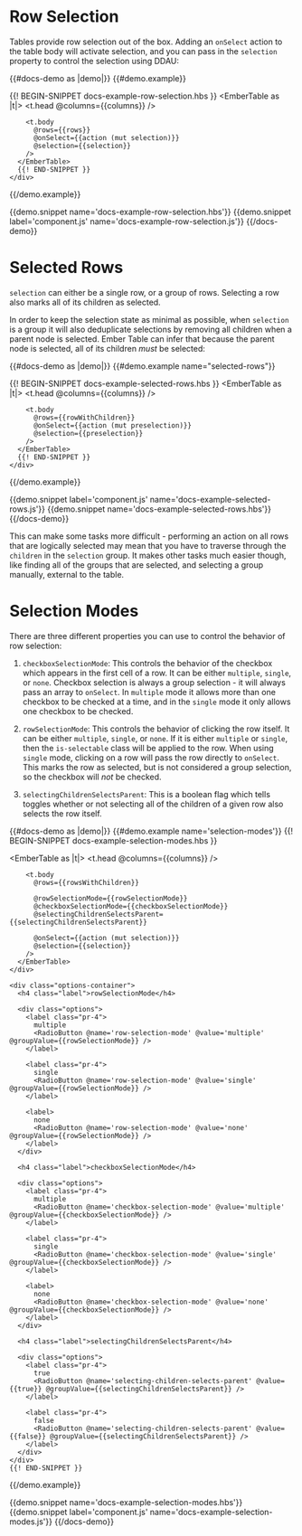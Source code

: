 # Row Selection

Tables provide row selection out of the box. Adding an `onSelect` action to the
table body will activate selection, and you can pass in the `selection` property
to control the selection using DDAU:

{{#docs-demo as |demo|}}
  {{#demo.example}}
    <div class="demo-container small">
      {{! BEGIN-SNIPPET docs-example-row-selection.hbs }}
      <EmberTable as |t|>
        <t.head @columns={{columns}} />

        <t.body
          @rows={{rows}}
          @onSelect={{action (mut selection)}}
          @selection={{selection}}
        />
      </EmberTable>
      {{! END-SNIPPET }}
    </div>
  {{/demo.example}}

  {{demo.snippet name='docs-example-row-selection.hbs'}}
  {{demo.snippet label='component.js' name='docs-example-row-selection.js'}}
{{/docs-demo}}

# Selected Rows

`selection` can either be a single row, or a group of rows. Selecting a row also
marks all of its children as selected.

In order to keep the selection state as minimal as possible, when `selection` is
a group it will also deduplicate selections by removing all children when a
parent node is selected. Ember Table can infer that because the parent node is
selected, all of its children _must_ be selected:

{{#docs-demo as |demo|}}
  {{#demo.example name="selected-rows"}}
    <div class="demo-container small">
      {{! BEGIN-SNIPPET docs-example-selected-rows.hbs }}
      <EmberTable as |t|>
        <t.head @columns={{columns}} />

        <t.body
          @rows={{rowWithChildren}}
          @onSelect={{action (mut preselection)}}
          @selection={{preselection}}
        />
      </EmberTable>
      {{! END-SNIPPET }}
    </div>
  {{/demo.example}}

  {{demo.snippet label='component.js' name='docs-example-selected-rows.js'}}
  {{demo.snippet name='docs-example-selected-rows.hbs'}}
{{/docs-demo}}

This can make some tasks more difficult - performing an action on all rows that
are logically selected may mean that you have to traverse through the `children`
in the `selection` group. It makes other tasks much easier though, like finding
all of the groups that are selected, and selecting a group manually, external to
the table.

# Selection Modes

There are three different properties you can use to control the behavior of
row selection:

1. `checkboxSelectionMode`: This controls the behavior of the checkbox which
appears in the first cell of a row. It can be either `multiple`, `single`, or
`none`. Checkbox selection is always a group selection - it will always pass an
array to `onSelect`. In `multiple` mode it allows more than one checkbox to be
checked at a time, and in the `single` mode it only allows one checkbox to be
checked.

2. `rowSelectionMode`: This controls the behavior of clicking the row itself.
It can be either `multiple`, `single`, or `none`. If it is either `multiple` or
`single`, then the `is-selectable` class will be applied to the row. When using
`single` mode, clicking on a row will pass the row directly to `onSelect`. This
marks the row as selected, but is not considered a group selection, so the
checkbox will _not_ be checked.

3. `selectingChildrenSelectsParent`: This is a boolean flag which tells toggles
whether or not selecting all of the children of a given row also selects the row
itself.

{{#docs-demo as |demo|}}
  {{#demo.example name='selection-modes'}}
    {{! BEGIN-SNIPPET docs-example-selection-modes.hbs }}
    <div class="demo-container small">
      <EmberTable as |t|>
        <t.head @columns={{columns}} />

        <t.body
          @rows={{rowsWithChildren}}

          @rowSelectionMode={{rowSelectionMode}}
          @checkboxSelectionMode={{checkboxSelectionMode}}
          @selectingChildrenSelectsParent={{selectingChildrenSelectsParent}}

          @onSelect={{action (mut selection)}}
          @selection={{selection}}
        />
      </EmberTable>
    </div>

    <div class="options-container">
      <h4 class="label">rowSelectionMode</h4>

      <div class="options">
        <label class="pr-4">
          multiple
          <RadioButton @name='row-selection-mode' @value='multiple' @groupValue={{rowSelectionMode}} />
        </label>

        <label class="pr-4">
          single
          <RadioButton @name='row-selection-mode' @value='single' @groupValue={{rowSelectionMode}} />
        </label>

        <label>
          none
          <RadioButton @name='row-selection-mode' @value='none' @groupValue={{rowSelectionMode}} />
        </label>
      </div>

      <h4 class="label">checkboxSelectionMode</h4>

      <div class="options">
        <label class="pr-4">
          multiple
          <RadioButton @name='checkbox-selection-mode' @value='multiple' @groupValue={{checkboxSelectionMode}} />
        </label>

        <label class="pr-4">
          single
          <RadioButton @name='checkbox-selection-mode' @value='single' @groupValue={{checkboxSelectionMode}} />
        </label>

        <label>
          none
          <RadioButton @name='checkbox-selection-mode' @value='none' @groupValue={{checkboxSelectionMode}} />
        </label>
      </div>

      <h4 class="label">selectingChildrenSelectsParent</h4>

      <div class="options">
        <label class="pr-4">
          true
          <RadioButton @name='selecting-children-selects-parent' @value={{true}} @groupValue={{selectingChildrenSelectsParent}} />
        </label>

        <label class="pr-4">
          false
          <RadioButton @name='selecting-children-selects-parent' @value={{false}} @groupValue={{selectingChildrenSelectsParent}} />
        </label>
      </div>
    </div>
    {{! END-SNIPPET }}
  {{/demo.example}}

  {{demo.snippet name='docs-example-selection-modes.hbs'}}
  {{demo.snippet label='component.js' name='docs-example-selection-modes.js'}}
{{/docs-demo}}
